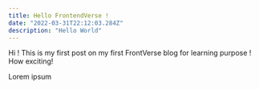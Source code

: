 ```yaml
---
title: Hello FrontendVerse ! 
date: "2022-03-31T22:12:03.284Z"
description: "Hello World"
---
```


Hi ! This is my first post on my first FrontVerse blog for learning purpose ! How exciting!


Lorem ipsum